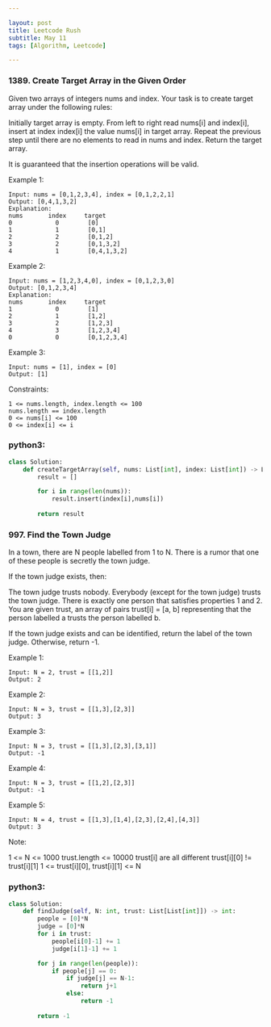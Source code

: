 ```yaml
---

layout: post
title: Leetcode Rush
subtitle: May 11
tags: [Algorithm, Leetcode]

---
```



### 1389. Create Target Array in the Given Order

Given two arrays of integers nums and index. Your task is to create target array under the following rules:

Initially target array is empty.
From left to right read nums[i] and index[i], insert at index index[i] the value nums[i] in target array.
Repeat the previous step until there are no elements to read in nums and index.
Return the target array.

It is guaranteed that the insertion operations will be valid.

 

Example 1:

```
Input: nums = [0,1,2,3,4], index = [0,1,2,2,1]
Output: [0,4,1,3,2]
Explanation:
nums       index     target
0            0        [0]
1            1        [0,1]
2            2        [0,1,2]
3            2        [0,1,3,2]
4            1        [0,4,1,3,2]
```

Example 2:

```
Input: nums = [1,2,3,4,0], index = [0,1,2,3,0]
Output: [0,1,2,3,4]
Explanation:
nums       index     target
1            0        [1]
2            1        [1,2]
3            2        [1,2,3]
4            3        [1,2,3,4]
0            0        [0,1,2,3,4]
```

Example 3:

```
Input: nums = [1], index = [0]
Output: [1]
```

Constraints:

```
1 <= nums.length, index.length <= 100
nums.length == index.length
0 <= nums[i] <= 100
0 <= index[i] <= i
```


### python3:
```python
class Solution:
    def createTargetArray(self, nums: List[int], index: List[int]) -> List[int]:
        result = []

        for i in range(len(nums)):
            result.insert(index[i],nums[i])
        
        return result
```

### 997. Find the Town Judge

In a town, there are N people labelled from 1 to N.  There is a rumor that one of these people is secretly the town judge.

If the town judge exists, then:

The town judge trusts nobody.
Everybody (except for the town judge) trusts the town judge.
There is exactly one person that satisfies properties 1 and 2.
You are given trust, an array of pairs trust[i] = [a, b] representing that the person labelled a trusts the person labelled b.

If the town judge exists and can be identified, return the label of the town judge.  Otherwise, return -1.

 

Example 1:

```
Input: N = 2, trust = [[1,2]]
Output: 2
```


Example 2:

```
Input: N = 3, trust = [[1,3],[2,3]]
Output: 3
```

Example 3:

```
Input: N = 3, trust = [[1,3],[2,3],[3,1]]
Output: -1
```

Example 4:


```
Input: N = 3, trust = [[1,2],[2,3]]
Output: -1
```

Example 5:

```
Input: N = 4, trust = [[1,3],[1,4],[2,3],[2,4],[4,3]]
Output: 3
```

Note:

1 <= N <= 1000
trust.length <= 10000
trust[i] are all different
trust[i][0] != trust[i][1]
1 <= trust[i][0], trust[i][1] <= N

### python3:

```python
class Solution:
    def findJudge(self, N: int, trust: List[List[int]]) -> int:
        people = [0]*N
        judge = [0]*N
        for i in trust:
            people[i[0]-1] += 1
            judge[i[1]-1] += 1

        for j in range(len(people)):
            if people[j] == 0:
                if judge[j] == N-1:
                    return j+1
                else:
                    return -1
            
        return -1
```